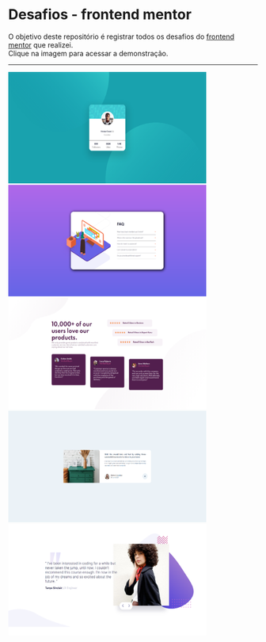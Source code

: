 # Desafios - frontend mentor 
O objetivo deste repositório é registrar todos os desafios do [frontend mentor](https://www.frontendmentor.io/challenges) que realizei.<br/>
Clique na imagem para acessar a demonstração.
<br/>
<hr/>
<p float="left">
<a target="_blank" href="https://friendly-blackwell-3ac86f.netlify.app"><img width="400" height="225" src="https://github.com/Kaedh/frontend-mentor-challenges/blob/main/preview/profile-card-preview.png" /></a>
<a target="_blank" href="https://pedantic-mcnulty-68f856.netlify.app"><img width="400" height="225" src="https://github.com/Kaedh/frontend-mentor-challenges/blob/main/preview/accordion-menu-preview.png" /></a>
<br>
<a target="_blank" href="https://eloquent-swirles-e0037a.netlify.app/"><img width="400" height="225" src="https://github.com/Kaedh/frontend-mentor-challenges/blob/main/preview/socia-proof-preview.png" /></a>
<a target="_blank" href="https://determined-euler-c97117.netlify.app"><img width="400" height="225" src="https://github.com/Kaedh/frontend-mentor-challenges/blob/main/preview/article-preview.png" /></a>
<br>
<a target="_blank" href="https://github.com/Kaedh/bootcamp-testimonial"><img width="400" height="225" src="https://github.com/Kaedh/frontend-mentor-challenges/blob/main/preview/bootcamp-testimonial-preview.PNG" /></a>
</p>








